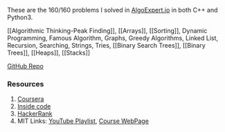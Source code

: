
These are the 160/160 problems I solved in [AlgoExpert.io](https://www.algoexpert.io/) in both C++ and Python3. 


[[Algorithmic Thinking-Peak Finding]], [[Arrays]], [[Sorting]], Dynamic Programming, Famous Algorithm, Graphs, Greedy Algorithms, Linked List, Recursion, Searching, Strings, Tries, [[Binary Search Trees]], [[Binary Trees]], [[Heaps]], [[Stacks]]

[GitHub Repo](https://github.com/ajaygunalan/DSA)



### Resources
1. [Coursera](https://www.coursera.org/learn/data-structures)
2. [Inside code](https://www.youtube.com/c/Insidecode/playlists)
3. [HackerRank](https://www.youtube.com/c/HackerrankOfficial)
3. MIT Links: [YouTube Playlist](https://www.youtube.com/playlist?list=PLUl4u3cNGP61Oq3tWYp6V_F-5jb5L2iHb), [Course WebPage](https://ocw.mit.edu/courses/6-006-introduction-to-algorithms-fall-2011/)


